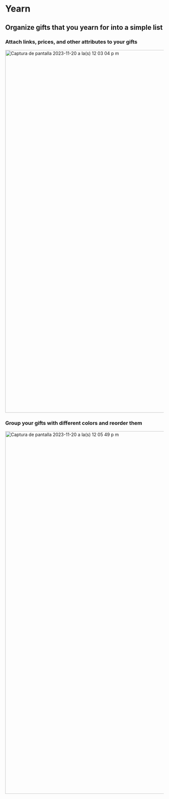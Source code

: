 # Yearn
## Organize gifts that you yearn for into a simple list


### Attach links, prices, and other attributes to your gifts

<img width="1151" alt="Captura de pantalla 2023-11-20 a la(s) 12 03 04 p m" src="https://github.com/jakeo-dev/yearn/assets/56329025/46a03faf-27b6-4529-a9b9-5a75672a7ae7">

### Group your gifts with different colors and reorder them

<img width="1151" alt="Captura de pantalla 2023-11-20 a la(s) 12 05 49 p m" src="https://github.com/jakeo-dev/yearn/assets/56329025/576e3cd4-acac-48b6-8048-0b7b25e9b542">
